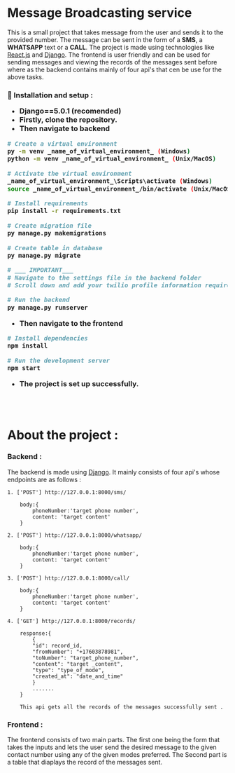 # Message Broadcasting service
<div>This is a small project that takes message from the user and sends it to the provided number. The message can be sent in the form of a <b>SMS</b>, a <b>WHATSAPP</b> text or a <b>CALL</b>. The project is made using technologies like <u>React.js</u> and <u>Django</u>. The frontend is user friendly and can be used for sending messages and viewing the records of the messages sent before where as the backend contains mainly of four api's that cen be use for the above tasks.
</div>
<h3 >

 🔧 Installation and setup :
 - Django==5.0.1 (recomended)
 - Firstly, clone the repository.
 - Then navigate to backend

```bash
# Create a virtual environment
py -m venv _name_of_virtual_environment_ (Windows)
python -m venv _name_of_virtual_environment_ (Unix/MacOS)

# Activate the virtual environment
_name_of_virtual_environment_\Scripts\activate (Windows)
source _name_of_virtual_environment_/bin/activate (Unix/MacOS)

# Install requirements
pip install -r requirements.txt

# Create migration file
py manage.py makemigrations 

# Create table in database 
py manage.py migrate

# ___ IMPORTANT___
# Navigate to the settings file in the backend folder
# Scroll down and add your twilio profile information required in the Twilio account setup 

# Run the backend
py manage.py runserver
```

- Then navigate to the frontend
```bash
# Install dependencies
npm install

# Run the development server
npm start
```
- The project is set up successfully. 


</h3>
<br>
<br>

# About the project :

<div>
<h3>Backend :</h3>
<div>
The backend is made using <u>Django</u>. It mainly consists of four api's whose endpoints are as follows :


```
1. ['POST'] http://127.0.0.1:8000/sms/ 

    body:{
        phoneNumber:'target phone number',
        content: 'target content'
    }

2. ['POST'] http://127.0.0.1:8000/whatsapp/ 

    body:{
        phoneNumber:'target phone number',
        content: 'target content'
    }

3. ['POST'] http://127.0.0.1:8000/call/ 

    body:{
        phoneNumber:'target phone number',
        content: 'target content'
    }

4. ['GET'] http://127.0.0.1:8000/records/ 

    response:{
        {
        "id": record_id,
        "fromNumber": "+17603878981",
        "toNumber": "target_phone_number",
        "content": "target _content",
        "type": "type_of_mode",
        "created_at": "date_and_time"
        }
        .......
    }

    This api gets all the records of the messages successfully sent .
```
</div>
<h3>Frontend :</h3>
<div>
The frontend consists of two main parts. The first one being the form that takes the inputs and lets the user send the desired message to the given contact number using any of the given modes preferred. The Second part is a table that diaplays the record of the messages sent.
</div>
</div>